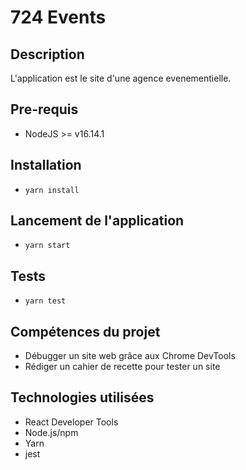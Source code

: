 # 724 Events

## Description
L'application est le site d'une agence evenementielle.
## Pre-requis
- NodeJS  >= v16.14.1

## Installation
- `yarn install`

## Lancement de l'application
- `yarn start`

## Tests
- `yarn test`

## Compétences du projet

- Débugger un site web grâce aux Chrome DevTools
- Rédiger un cahier de recette pour tester un site

## Technologies utilisées

- React Developer Tools
- Node.js/npm
- Yarn
- jest

